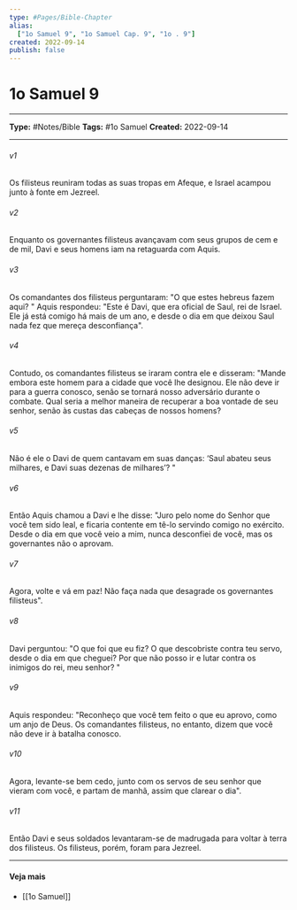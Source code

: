 ```yaml
---
type: #Pages/Bible-Chapter
alias:
  ["1o Samuel 9", "1o Samuel Cap. 9", "1o . 9"]
created: 2022-09-14
publish: false
---
```


# 1o Samuel 9

---

**Type:** #Notes/Bible
**Tags:** #1o Samuel
**Created:** 2022-09-14

---

###### v1
Os filisteus reuniram todas as suas tropas em Afeque, e Israel acampou junto à fonte em Jezreel.
###### v2
Enquanto os governantes filisteus avançavam com seus grupos de cem e de mil, Davi e seus homens iam na retaguarda com Aquis.
###### v3
Os comandantes dos filisteus perguntaram: "O que estes hebreus fazem aqui? " Aquis respondeu: "Este é Davi, que era oficial de Saul, rei de Israel. Ele já está comigo há mais de um ano, e desde o dia em que deixou Saul nada fez que mereça desconfiança".
###### v4
Contudo, os comandantes filisteus se iraram contra ele e disseram: "Mande embora este homem para a cidade que você lhe designou. Ele não deve ir para a guerra conosco, senão se tornará nosso adversário durante o combate. Qual seria a melhor maneira de recuperar a boa vontade de seu senhor, senão às custas das cabeças de nossos homens?
###### v5
Não é ele o Davi de quem cantavam em suas danças: ‘Saul abateu seus milhares, e Davi suas dezenas de milhares’? "
###### v6
Então Aquis chamou a Davi e lhe disse: "Juro pelo nome do Senhor que você tem sido leal, e ficaria contente em tê-lo servindo comigo no exército. Desde o dia em que você veio a mim, nunca desconfiei de você, mas os governantes não o aprovam.
###### v7
Agora, volte e vá em paz! Não faça nada que desagrade os governantes filisteus".
###### v8
Davi perguntou: "O que foi que eu fiz? O que descobriste contra teu servo, desde o dia em que cheguei? Por que não posso ir e lutar contra os inimigos do rei, meu senhor? "
###### v9
Aquis respondeu: "Reconheço que você tem feito o que eu aprovo, como um anjo de Deus. Os comandantes filisteus, no entanto, dizem que você não deve ir à batalha conosco.
###### v10
Agora, levante-se bem cedo, junto com os servos de seu senhor que vieram com você, e partam de manhã, assim que clarear o dia".
###### v11
Então Davi e seus soldados levantaram-se de madrugada para voltar à terra dos filisteus. Os filisteus, porém, foram para Jezreel.


---

#### Veja mais

- [[1o Samuel]]
